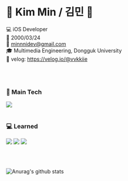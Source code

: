 

  # 🐤 Kim Min / 김민 🐤
  
  💻 iOS Developer </br>
  🎂 2000/03/24 </br>
  📧 minnnidev@gmail.com </br>
  🎓 Multimedia Engineering, Dongguk University </br>
  🔗 velog: https://velog.io/@vvkkiie </br>

  </br>
  </br>

### 🍏 Main Tech 
  <img src="https://img.shields.io/badge/Swift-F05138?style=for-the-badge&logo=Swift&logoColor=white">

  </br>
  </br>

### 💻 Learned

  <img src="https://img.shields.io/badge/C-A8B9CC?style=for-the-badge&logo=C&logoColor=white"> <img src="https://img.shields.io/badge/C++-00599C?style=for-the-badge&logo=C++&logoColor=white"> <img src="https://img.shields.io/badge/Python-3776AB?style=for-the-badge&logo=Python&logoColor=white"> 
  
  </br>
  </br>
  
![Anurag's github stats](https://github-readme-stats.vercel.app/api?username=minnnidev&show_icons=true&theme=panda)
  
